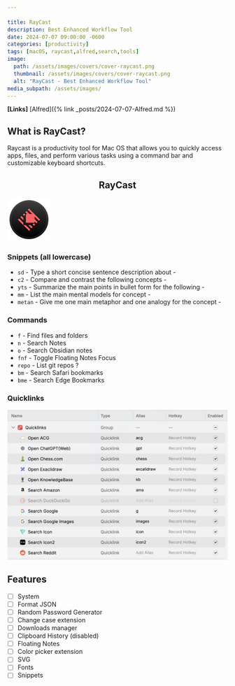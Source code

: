 ```yaml
---

title: RayCast
description: Best Enhanced Workflow Tool
date: 2024-07-07 09:00:00 -0600
categories: [productivity]
tags: [macOS, raycast,alfred,search,tools]
image:
  path: /assets/images/covers/cover-raycast.png
  thumbnail: /assets/images/covers/cover-raycast.png
  alt: "RayCast - Best Enhanced Workflow Tool"
media_subpath: /assets/images/
---
```


**[Links]**
[Alfred]({% link _posts/2024-07-07-Alfred.md %})

## What is RayCast?

Raycast is a productivity tool for Mac OS that allows you to quickly access apps, files, and perform various tasks using a command bar and customizable keyboard shortcuts.

<h2 style="text-align: center;"> RayCast</h2>

![Add plugin](/assets/images/content/raycast.png)

### Snippets (all lowercase)

- `sd` - Type a short concise sentence description about -
- `c2` - Compare and contrast the following concepts -
- `yts` - Summarize the main points in bullet form for the following -
- `mm` - List the main mental models for concept -
- `metan` -  Give me one main metaphor and one analogy for the concept -

### Commands

- `f` - Find files and folders
- `n` - Search Notes
- `o` - Search Obsidian notes
- `fnf` - Toggle Floating Notes Focus
- `repo` - List git repos  ?
- `bm` - Search Safari bookmarks
- `bme` - Search Edge Bookmarks

### Quicklinks

![Add plugin](/assets/images/content/raycast-quicklinks.png)

## Features

- [ ] System
- [ ] Format JSON
- [ ] Random Password Generator
- [ ] Change case extension
- [ ] Downloads manager
- [ ] Clipboard History (disabled)
- [ ] Floating Notes
- [ ] Color picker extension
- [ ] SVG
- [ ] Fonts
- [ ] Snippets
